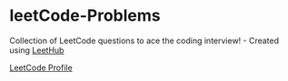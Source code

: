 # leetCode-Problems
Collection of LeetCode questions to ace the coding interview! - Created using [LeetHub](https://github.com/QasimWani/LeetHub)


 [LeetCode Profile](https://leetcode.com/momenaboalmaged29/)

